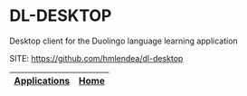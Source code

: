 # DL-DESKTOP

 Desktop client for the Duolingo language learning application

 SITE: https://github.com/hmlendea/dl-desktop

 | [Applications](https://portable-linux-apps.github.io/apps.html) | [Home](https://portable-linux-apps.github.io)
 | --- | --- |
